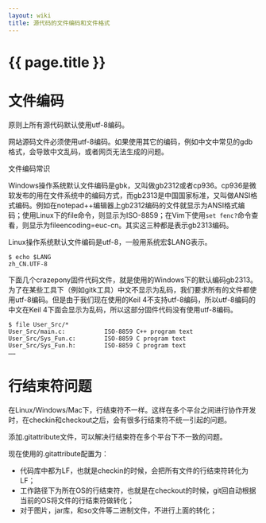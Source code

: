 ```yaml
---
layout: wiki
title: 源代码的文件编码和文件格式
---
```


# {{ page.title }}

文件编码
=============
原则上所有源代码默认使用utf-8编码。

网站源码文件必须使用utf-8编码。如果使用其它的编码，例如中文中常见的gdb格式，会导致中文乱码，或者网页无法生成的问题。

文件编码常识

Windows操作系统默认文件编码是gbk，又叫做gb2312或者cp936。cp936是微软发布的用在文件系统中的编码方式，而gb2313是中国国家标准，又叫做ANSI格式编码。例如在notepad++编辑器上gb2312编码的文件就显示为ANSI格式编码；使用Linux下的file命令，则显示为ISO-8859；在Vim下使用`set fenc?`命令查看，则显示为fileencoding=euc-cn。其实这三种都是表示gb2313编码。

Linux操作系统默认文件编码是utf-8，一般用系统宏$LANG表示。

```
$ echo $LANG
zh_CN.UTF-8
```

下面几个crazepony固件代码文件，就是使用的Windows下的默认编码gb2313。为了在某些工具下（例如gitk工具）中文不显示为乱码，我们要求所有的文件都使用utf-8编码。但是由于我们现在使用的Keil 4不支持utf-8编码，所以utf-8编码的中文在Keil 4下面会显示为乱码，所以这部分固件代码没有使用utf-8编码。

```
$ file User_Src/*
User_Src/main.c:           ISO-8859 C++ program text
User_Src/Sys_Fun.c:        ISO-8859 C program text
User_Src/Sys_Fun.h:        ISO-8859 C program text
……
```



行结束符问题
=============
在Linux/Windows/Mac下，行结束符不一样。这样在多个平台之间进行协作开发时，在checkin和checkout之后，会有很多行结束符不统一引起的问题。

添加.gitattribute文件，可以解决行结束符在多个平台下不一致的问题。

现在使用的.gitattribute配置为：

* 代码库中都为LF，也就是checkin的时候，会把所有文件的行结束符转化为LF；
* 工作路径下为所在OS的行结束符，也就是在checkout的时候，git回自动根据当前的OS将文件的行结束符做转化；
* 对于图片，jar库，和so文件等二进制文件，不进行上面的转化；
